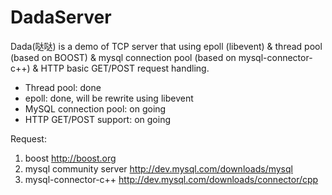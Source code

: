 DadaServer
==========

Dada(哒哒) is a demo of TCP server that using epoll (libevent) & thread pool (based on BOOST) & mysql connection pool (based on mysql-connector-c++) & HTTP basic GET/POST request handling.
 - Thread pool: done
 - epoll: done, will be rewrite using libevent
 - MySQL connection pool: on going
 - HTTP GET/POST support: on going

Request:
1) boost
http://boost.org
2) mysql community server
http://dev.mysql.com/downloads/mysql
3) mysql-connector-c++
http://dev.mysql.com/downloads/connector/cpp

